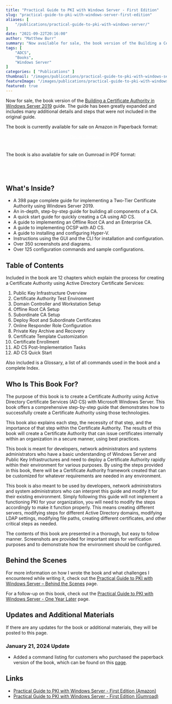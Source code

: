 ```yaml
---
title: "Practical Guide to PKI with Windows Server - First Edition"
slug: "practical-guide-to-pki-with-windows-server-first-edition"
aliases: [
    "/publications/practical-guide-to-pki-with-windows-server/"
]
date: "2021-09-22T20:16:00"
author: "Matthew Burr"
summary: "Now available for sale, the book version of the Building a Certificate Authority in Windows Server 2019 guide that I published in early 2020. The guide has been greatly expanded and includes many additional details and steps that were not included in the original guide."
tags: [
    "ADCS",
    "Books",
    "Windows Server"
]
categories: [ "Publications" ]
thumbnail: "/images/publications/practical-guide-to-pki-with-windows-server-first-edition/practical-guide-to-pki-with-windows-server-first-edition-thumbnail.png"
featureImage: "/images/publications/practical-guide-to-pki-with-windows-server-first-edition/practical-guide-to-pki-with-windows-server-first-edition-featured.png"
featured: true
---
```


Now for sale, the book version of the [Building a Certificate Authority in Windows Server 2019](/blog/2020/03/09/certificate-authority-windows-server-2019/) guide. The guide has been greatly expanded and includes many additional details and steps that were not included in the original guide.

The book is currently available for sale on Amazon in Paperback format:

<div style="text-align:center; padding-top: 0px; padding-bottom: 25px;">
    <a href="https://a.co/d/1UDoSit" style="color: #ffffff; cursor: pointer;" class="button mt-1" role="button" title="Buy on Amazon">Buy on Amazon</a>
</div>

The book is also available for sale on Gumroad in PDF format:

<div style="text-align:center; padding-top: 0px; padding-bottom: 25px;">
    <a href="https://mjcb.gumroad.com/l/pki-book/" style="color: #ffffff; cursor: pointer;" class="button mt-1" role="button" title="Buy on Gumroad">Buy on Gumroad</a>
</div>

## What's Inside? ##

* A 398 page complete guide for implementing a Two-Tier Certificate Authority using Windows Server 2019.
* An in-depth, step-by-step guide for building all components of a CA.
* A quick start guide for quickly creating a CA using AD CS.
* A guide to implementing an Offline Root CA and an Enterprise CA.
* A guide to implementing OCSP with AD CS.
* A guide to installing and configuring Hyper-V.
* Instructions using the GUI and the CLI for installation and configuration.
* Over 350 screenshots and diagrams.
* Over 125 configuration commands and sample configurations.

## Table of Contents ##

Included in the book are 12 chapters which explain the process for creating a Certificate Authority using Active Directory Certificate Services:

1. Public Key Infrastructure Overview
2. Certificate Authority Test Environment
3. Domain Controller and Workstation Setup
4. Offline Root CA Setup
5. Subordinate CA Setup
6. Deploy Root and Subordinate Certificates
7. Online Responder Role Configuration
8. Private Key Archive and Recovery
9. Certificate Template Customization
10. Certificate Enrollment
11. AD CS Post-Implementation Tasks
12. AD CS Quick Start

Also included is a Glossary, a list of all commands used in the book and a complete Index.

## Who Is This Book For? ##

The purpose of this book is to create a Certificate Authority using Active Directory Certificate Services (AD CS) with Microsoft Windows Server. This book offers a comprehensive step-by-step guide that demonstrates how to successfully create a Certificate Authority using those technologies.

This book also explains each step, the necessity of that step, and the importance of that step within the Certificate Authority. The results of this book will create a Certificate Authority that can issue certificates internally within an organization in a secure manner, using best practices.

This book is meant for developers, network administrators and systems administrators who have a basic understanding of Windows Server and Public Key Infrastructures and need to deploy a Certificate Authority rapidly within their environment for various purposes. By using the steps provided in this book, there will be a Certificate Authority framework created that can be customized for whatever requirements are needed in any environment.

This book is also meant to be used by developers, network administrators and system administrators who can interpret this guide and modify it for their existing environment. Simply following this guide will not implement a functioning PKI for your organization, you will need to modify the steps accordingly to make it function properly. This means creating different servers, modifying steps for different Active Directory domains, modifying LDAP settings, modifying file paths, creating different certificates, and other critical steps as needed.

The contents of this book are presented in a thorough, but easy to follow manner. Screenshots are provided for important steps for verification purposes and to demonstrate how the environment should be configured.

## Behind the Scenes ##

For more information on how I wrote the book and what challenges I encountered while writing it, check out the [Practical Guide to PKI with Windows Server – Behind the Scenes](/blog/2021/09/23/practical-guide-to-pki-with-windows-server-behind-the-scenes/) page.

For a follow-up on this book, check out the [Practical Guide to PKI with Windows Server - One Year Later](/blog/2022/09/27/practical-guide-to-pki-with-windows-server-one-year-later/) page.

## Updates and Additional Materials ##

If there are any updates for the book or additional materials, they will be posted to this page.

### January 21, 2024 Update ###

* Added a command listing for customers who purchased the paperback version of the book, which can be found on this [page](https://docs.mjcb.io/publications/practical-guide-to-pki-with-windows-server/first-edition/command-listing/).

## Links ##

* [Practical Guide to PKI with Windows Server - First Edition (Amazon)](https://a.co/d/1UDoSit)
* [Practical Guide to PKI with Windows Server - First Edition (Gumroad)](https://mjcb.gumroad.com/l/pki-book/)
